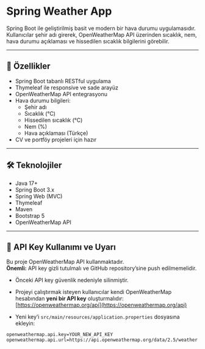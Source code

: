 # Spring Weather App

Spring Boot ile geliştirilmiş basit ve modern bir hava durumu uygulamasıdır.  
Kullanıcılar şehir adı girerek, OpenWeatherMap API üzerinden sıcaklık, nem, hava durumu açıklaması ve hissedilen sıcaklık bilgilerini görebilir.

---

## 🚀 Özellikler

- Spring Boot tabanlı RESTful uygulama  
- Thymeleaf ile responsive ve sade arayüz  
- OpenWeatherMap API entegrasyonu  
- Hava durumu bilgileri:
  - Şehir adı
  - Sıcaklık (°C)
  - Hissedilen sıcaklık (°C)
  - Nem (%)
  - Hava açıklaması (Türkçe)  
- CV ve portföy projeleri için hazır  

---

## 🛠 Teknolojiler

- Java 17+  
- Spring Boot 3.x  
- Spring Web (MVC)  
- Thymeleaf  
- Maven  
- Bootstrap 5  
- OpenWeatherMap API  

---

## 🔑 API Key Kullanımı ve Uyarı

Bu proje OpenWeatherMap API kullanmaktadır.  
**Önemli:** API key gizli tutulmalı ve GitHub repository’sine push edilmemelidir.  

- Önceki API key güvenlik nedeniyle silinmiştir.  
- Projeyi çalıştırmak isteyen kullanıcılar kendi OpenWeatherMap hesabından **yeni bir API key** oluşturmalıdır:  
  [https://openweathermap.org/api](https://openweathermap.org/api)  

- Yeni key’i `src/main/resources/application.properties` dosyasına ekleyin:

```properties
openweathermap.api.key=YOUR_NEW_API_KEY
openweathermap.api.url=https://api.openweathermap.org/data/2.5/weather
